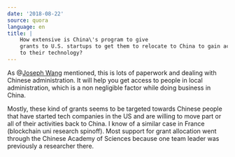 ```yaml
---
date: '2018-08-22'
source: quora
language: en
title: |
    How extensive is China\'s program to give
    grants to U.S. startups to get them to relocate to China to gain access
    to their technology?
---
```


As @[Joseph Wang](http://quora.com/profile/Joseph-Wang-9) mentioned,
this is lots of paperwork and dealing with Chinese administration. It
will help you get access to people in local administration, which is a
non negligible factor while doing business in China.

Mostly, these kind of grants seems to be targeted towards Chinese people
that have started tech companies in the US and are willing to move part
or all of their activities back to China. I know of a similar case in
France (blockchain uni research spinoff). Most support for grant
allocation went through the Chinese Academy of Sciences because one team
leader was previously a researcher there.
